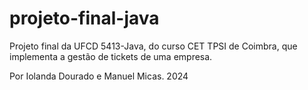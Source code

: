 # projeto-final-java
Projeto final da UFCD 5413-Java, do curso CET TPSI de Coimbra, que implementa a gestão de tickets de uma empresa. 

Por Iolanda Dourado e Manuel Micas.
2024
